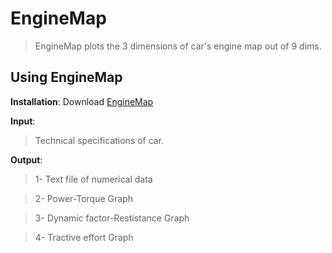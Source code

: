 # EngineMap
> EngineMap plots the 3 dimensions of car's engine map out of 9 dims.
## Using EngineMap
**Installation**: Download [EngineMap](https://goo.gl/ioLK8w)

**Input**: 
>Technical specifications of car.

**Output**: 
>1- Text file of numerical data

>2- Power-Torque Graph

>3- Dynamic factor-Restistance Graph

>4- Tractive effort Graph